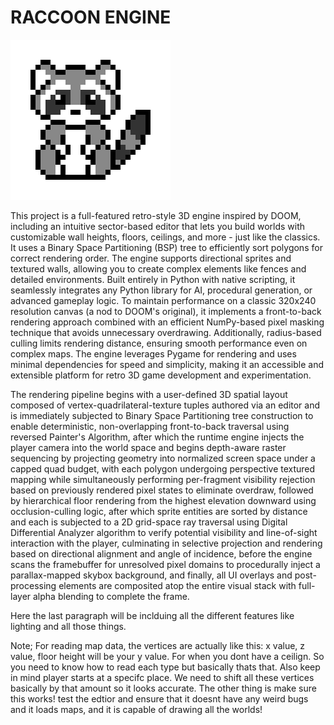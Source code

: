 # RACCOON ENGINE

![r](icon.png)

This project is a full-featured retro-style 3D engine inspired by DOOM, including an intuitive sector-based editor that lets you build worlds with customizable wall heights, floors, ceilings, and more - just like the classics. It uses a Binary Space Partitioning (BSP) tree to efficiently sort polygons for correct rendering order. The engine supports directional sprites and textured walls, allowing you to create complex elements like fences and detailed environments. Built entirely in Python with native scripting, it seamlessly integrates any Python library for AI, procedural generation, or advanced gameplay logic. To maintain performance on a classic 320x240 resolution canvas (a nod to DOOM's original), it implements a front-to-back rendering approach combined with an efficient NumPy-based pixel masking technique that avoids unnecessary overdrawing. Additionally, radius-based culling limits rendering distance, ensuring smooth performance even on complex maps. The engine leverages Pygame for rendering and uses minimal dependencies for speed and simplicity, making it an accessible and extensible platform for retro 3D game development and experimentation.

The rendering pipeline begins with a user-defined 3D spatial layout composed of vertex-quadrilateral-texture tuples authored via an editor and is immediately subjected to Binary Space Partitioning tree construction to enable deterministic, non-overlapping front-to-back traversal using reversed Painter's Algorithm, after which the runtime engine injects the player camera into the world space and begins depth-aware raster sequencing by projecting geometry into normalized screen space under a capped quad budget, with each polygon undergoing perspective textured mapping while simultaneously performing per-fragment visibility rejection based on previously rendered pixel states to eliminate overdraw, followed by hierarchical floor rendering from the highest elevation downward using occlusion-culling logic, after which sprite entities are sorted by distance and each is subjected to a 2D grid-space ray traversal using Digital Differential Analyzer algorithm to verify potential visibility and line-of-sight interaction with the player, culminating in selective projection and rendering based on directional alignment and angle of incidence, before the engine scans the framebuffer for unresolved pixel domains to procedurally inject a parallax-mapped skybox background, and finally, all UI overlays and post-processing elements are composited atop the entire visual stack with full-layer alpha blending to complete the frame.

Here the last paragraph will be inclduing all the different features like lighting and all those things.




Note; For reading map data, the vertices are actually like this:
x value, z value, floor height will be your y value. For when you dont have a ceilign. So you need to know how to read each type but basically thats that.
Also keep in mind player starts at a specifc place. We need to shift all these vertices basically by that amount so it looks accurate.
The other thing is make sure this works! test the edtior and ensure that it doesnt have any weird bugs and it loads maps, and it is capable of drawing all the worlds!
